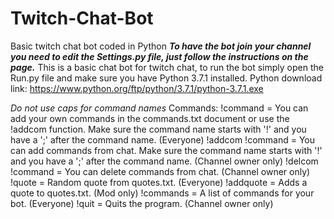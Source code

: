 # Twitch-Chat-Bot
Basic twitch chat bot coded in Python
***To have the bot join your channel you need to edit the Settings.py file, just follow the instructions on the page.***
This is a basic chat bot for twitch chat, to run the bot simply open the Run.py file and make sure you have Python 3.7.1 installed.
Python download link: https://www.python.org/ftp/python/3.7.1/python-3.7.1.exe

*Do not use caps for command names*
Commands:
!command = You can add your own commands in the commands.txt document or use the !addcom function. Make sure the command name starts with '!' and you have a ';' after the command name. (Everyone)
!addcom !command = You can add commands from chat. Make sure the command name starts with '!' and you have a ';' after the command name. (Channel owner only)
!delcom !command = You can delete commands from chat. (Channel owner only)
!quote = Random quote from quotes.txt. (Everyone)
!addquote = Adds a quote to quotes.txt. (Mod only)
!commands = A list of commands for your bot. (Everyone)
!quit = Quits the program. (Channel owner only)
